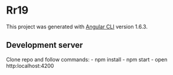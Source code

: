 # Rr19

This project was generated with [Angular CLI](https://github.com/angular/angular-cli) version 1.6.3.

## Development server

Clone repo and follow commands:
    - npm install
    - npm start
    - open http:localhost:4200
